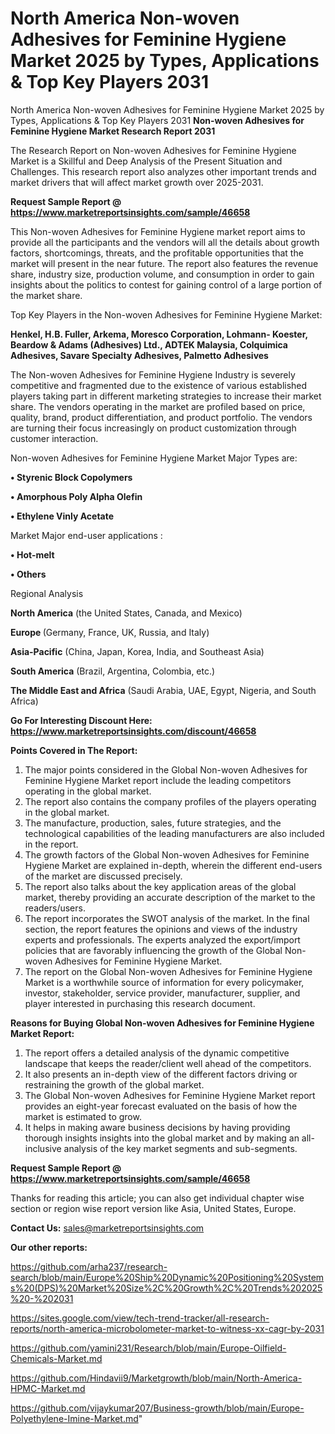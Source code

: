 # North America Non-woven Adhesives for Feminine Hygiene Market 2025 by Types, Applications & Top Key Players 2031
North America Non-woven Adhesives for Feminine Hygiene Market 2025 by Types, Applications & Top Key Players 2031
<strong>Non-woven Adhesives for Feminine Hygiene Market Research Report 2031</strong>

The Research Report on Non-woven Adhesives for Feminine Hygiene Market is a Skillful and Deep Analysis of the Present Situation and Challenges. This research report also analyzes other important trends and market drivers that will affect market growth over 2025-2031.

<strong>Request Sample Report @ <a href=https://www.marketreportsinsights.com/sample/46658>https://www.marketreportsinsights.com/sample/46658</a></strong>

This Non-woven Adhesives for Feminine Hygiene market report aims to provide all the participants and the vendors will all the details about growth factors, shortcomings, threats, and the profitable opportunities that the market will present in the near future. The report also features the revenue share, industry size, production volume, and consumption in order to gain insights about the politics to contest for gaining control of a large portion of the market share.

Top Key Players in the Non-woven Adhesives for Feminine Hygiene Market:

<strong>Henkel, H.B. Fuller, Arkema, Moresco Corporation, Lohmann- Koester, Beardow & Adams (Adhesives) Ltd., ADTEK Malaysia, Colquimica Adhesives, Savare Specialty Adhesives, Palmetto Adhesives</strong>

The Non-woven Adhesives for Feminine Hygiene Industry is severely competitive and fragmented due to the existence of various established players taking part in different marketing strategies to increase their market share. The vendors operating in the market are profiled based on price, quality, brand, product differentiation, and product portfolio. The vendors are turning their focus increasingly on product customization through customer interaction.

Non-woven Adhesives for Feminine Hygiene Market Major Types are:

<strong>•  Styrenic Block Copolymers

•  Amorphous Poly Alpha Olefin

•  Ethylene Vinly Acetate</strong>

Market Major end-user applications :

<strong>•  Hot-melt

•  Others</strong>

Regional Analysis

</u><strong><b>North America</b></strong> (the United States, Canada, and Mexico)

<strong><b>Europe </b></strong>(Germany, France, UK, Russia, and Italy)

<strong><b>Asia-Pacific</b></strong> (China, Japan, Korea, India, and Southeast Asia)

<strong><b>South America</b></strong> (Brazil, Argentina, Colombia, etc.)

<strong><b>The Middle East and Africa</b></strong> (Saudi Arabia, UAE, Egypt, Nigeria, and South Africa)

<strong>Go For Interesting Discount Here: <a href=https://www.marketreportsinsights.com/discount/46658>https://www.marketreportsinsights.com/discount/46658</a></strong>

<strong>Points Covered in The Report:</strong>
<ol>
  <li>The major points considered in the Global Non-woven Adhesives for Feminine Hygiene Market report include the leading competitors operating in the global market.</li>
  <li>The report also contains the company profiles of the players operating in the global market.</li>
  <li>The manufacture, production, sales, future strategies, and the technological capabilities of the leading manufacturers are also included in the report.</li>
  <li>The growth factors of the Global Non-woven Adhesives for Feminine Hygiene Market are explained in-depth, wherein the different end-users of the market are discussed precisely.</li>
  <li>The report also talks about the key application areas of the global market, thereby providing an accurate description of the market to the readers/users.</li>
  <li>The report incorporates the SWOT analysis of the market. In the final section, the report features the opinions and views of the industry experts and professionals. The experts analyzed the export/import policies that are favorably influencing the growth of the Global Non-woven Adhesives for Feminine Hygiene Market.</li>
  <li>The report on the Global Non-woven Adhesives for Feminine Hygiene Market is a worthwhile source of information for every policymaker, investor, stakeholder, service provider, manufacturer, supplier, and player interested in purchasing this research document.</li>
</ol>
<strong>Reasons for Buying Global Non-woven Adhesives for Feminine Hygiene Market Report:</strong>

<ol>
  <li>The report offers a detailed analysis of the dynamic competitive landscape that keeps the reader/client well ahead of the competitors.</li>
  <li>It also presents an in-depth view of the different factors driving or restraining the growth of the global market.</li>
  <li>The Global Non-woven Adhesives for Feminine Hygiene Market report provides an eight-year forecast evaluated on the basis of how the market is estimated to grow.</li>
  <li>It helps in making aware business decisions by having providing thorough insights insights into the global market and by making an all-inclusive analysis of the key market segments and sub-segments.</li>
</ol>
<strong>Request Sample Report @ <a href=https://www.marketreportsinsights.com/sample/46658>https://www.marketreportsinsights.com/sample/46658</a></strong>


Thanks for reading this article; you can also get individual chapter wise section or region wise report version like Asia, United States, Europe.

<strong>Contact Us:</strong>
sales@marketreportsinsights.com

<strong>Our other reports:</strong>

<a href=https://github.com/arha237/research-search/blob/main/Europe%20Ship%20Dynamic%20Positioning%20Systems%20(DPS)%20Market%20Size%2C%20Growth%2C%20Trends%202025%20-%202031>https://github.com/arha237/research-search/blob/main/Europe%20Ship%20Dynamic%20Positioning%20Systems%20(DPS)%20Market%20Size%2C%20Growth%2C%20Trends%202025%20-%202031</a>

<a href=https://sites.google.com/view/tech-trend-tracker/all-research-reports/north-america-microbolometer-market-to-witness-xx-cagr-by-2031>https://sites.google.com/view/tech-trend-tracker/all-research-reports/north-america-microbolometer-market-to-witness-xx-cagr-by-2031</a>

<a href=https://github.com/yamini231/Research/blob/main/Europe-Oilfield-Chemicals-Market.md>https://github.com/yamini231/Research/blob/main/Europe-Oilfield-Chemicals-Market.md</a>

<a href=https://github.com/Hindavii9/Marketgrowth/blob/main/North-America-HPMC-Market.md>https://github.com/Hindavii9/Marketgrowth/blob/main/North-America-HPMC-Market.md</a>

<a href=https://github.com/vijaykumar207/Business-growth/blob/main/Europe-Polyethylene-Imine-Market.md>https://github.com/vijaykumar207/Business-growth/blob/main/Europe-Polyethylene-Imine-Market.md</a>"
